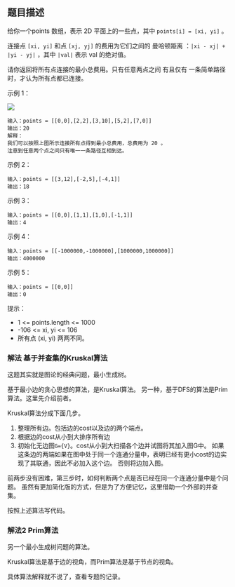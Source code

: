 ## 题目描述
给你一个points 数组，表示 2D 平面上的一些点，其中 `points[i] = [xi, yi]` 。

连接点 `[xi, yi]` 和点 `[xj, yj]` 的费用为它们之间的 曼哈顿距离 ：`|xi - xj| + |yi - yj|` ，其中 `|val|` 表示 val 的绝对值。

请你返回将所有点连接的最小总费用。只有任意两点之间 有且仅有 一条简单路径时，才认为所有点都已连接。

示例 1：

![](https://assets.leetcode.com/uploads/2020/08/26/c.png)

```
输入：points = [[0,0],[2,2],[3,10],[5,2],[7,0]]
输出：20
解释：
我们可以按照上图所示连接所有点得到最小总费用，总费用为 20 。
注意到任意两个点之间只有唯一一条路径互相到达。
```
示例 2：
```
输入：points = [[3,12],[-2,5],[-4,1]]
输出：18
```
示例 3：
```
输入：points = [[0,0],[1,1],[1,0],[-1,1]]
输出：4
```
示例 4：
```
输入：points = [[-1000000,-1000000],[1000000,1000000]]
输出：4000000
```
示例 5：
```
输入：points = [[0,0]]
输出：0
```

提示：
- 1 <= points.length <= 1000
- -106 <= xi, yi <= 106
- 所有点 (xi, yi) 两两不同。

### 解法 基于并查集的Kruskal算法
这题其实就是图论的经典问题，最小生成树。

基于最小边的贪心思想的算法，是Kruskal算法。
另一种，基于DFS的算法是Prim算法。这里先介绍前者。

Kruskal算法分成下面几步。
1. 整理所有边。包括边的cost以及边的两个端点。
2. 根据边的cost从小到大排序所有边
3. 初始化无边图`G={V}`。cost从小到大扫描各个边并试图将其加入图G中。
如果这条边的两端如果在图中处于同一个连通分量中，表明已经有更小cost的边实现了其联通，因此不必加入这个边。
否则将边加入图。

前两步没有困难，第三步时，如何判断两个点是否已经在同一个连通分量中是个问题。
虽然有更加简化版的方式，但是为了方便记忆，这里借助一个外部的并查集。

按照上述算法写代码。

### 解法2 Prim算法
另一个最小生成树问题的算法。

Kruskal算法是基于边的视角，而Prim算法是基于节点的视角。

具体算法解释就不说了，查看专题的记录。